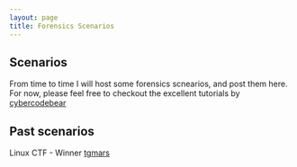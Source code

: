 ```yaml
---
layout: page
title: Forensics Scenarios
---
```


## Scenarios

From time to time I will host some forensics scnearios, and post them here. For now, please feel free to checkout the excellent tutorials  by [cybercodebear](https://cybercodebear.github.io/blog.html)

## Past scenarios
Linux CTF - Winner [tgmars](https://github.com/tgmars) 

